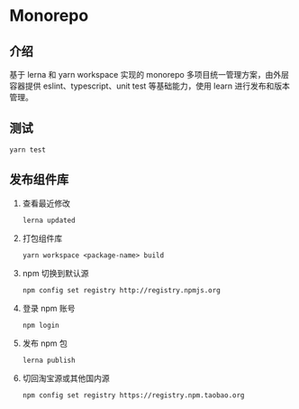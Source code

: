 # Monorepo

## 介绍

基于 lerna 和 yarn workspace 实现的 monorepo 多项目统一管理方案，由外层容器提供 eslint、typescript、unit test 等基础能力，使用 learn 进行发布和版本管理。

## 测试

```linux
yarn test
```

## 发布组件库

1. 查看最近修改

    ```linux
    lerna updated
    ```

2. 打包组件库

    ```linux
    yarn workspace <package-name> build
    ```

3. npm 切换到默认源

    ```linux
    npm config set registry http://registry.npmjs.org
    ```

4. 登录 npm 账号

    ```linux
    npm login
    ```

5. 发布 npm 包

    ```linux
    lerna publish
    ```

6. 切回淘宝源或其他国内源

    ```linux
    npm config set registry https://registry.npm.taobao.org
    ```
